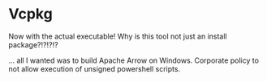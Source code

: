 # Vcpkg

Now with the actual executable!  Why is this tool not just an install package?!?!?!?

... all I wanted was to build Apache Arrow on Windows.  Corporate policy to not allow execution of unsigned powershell scripts.
